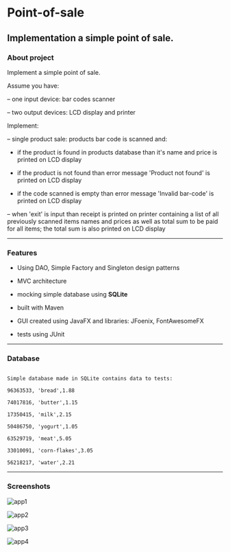 # Point-of-sale
## Implementation a simple point of sale.

### About project

Implement a simple point of sale.


Assume you have: 

– one input device: bar codes scanner 

– two output devices: LCD display and printer

Implement: 

– single product sale: products bar code is scanned and:

  * if the product is found in products database than it's name and price is printed on LCD display 

  * if the product is not found than error message 'Product not found' is printed on LCD display 

  * if the code scanned is empty than error message 'Invalid bar-code' is printed on LCD display 

– when 'exit' is input than receipt is printed on printer containing a list of all previously scanned items names and prices as well as total sum to be paid for all items; the total sum is also printed on LCD display




---

### Features

* Using DAO, Simple Factory and Singleton design patterns

* MVC architecture

* mocking simple database using **SQLite**

* built with Maven

* GUI created using JavaFX and libraries: JFoenix, FontAwesomeFX 

* tests using JUnit

---

### Database

```

Simple database made in SQLite contains data to tests:

96363533, 'bread',1.88

74017816, 'butter',1.15

17350415, 'milk',2.15
                                      
50486750, 'yogurt',1.05

63529719, 'meat',5.05

33010091, 'corn-flakes',3.05

56218217, 'water',2.21

```

---

### Screenshots

![app1](https://user-images.githubusercontent.com/34391192/39486382-364f6b42-4d7c-11e8-8b00-f9aadce8deb0.PNG)


![app2](https://user-images.githubusercontent.com/34391192/39486385-3901cfa6-4d7c-11e8-8a5b-d167b36b13ce.PNG)


![app3](https://user-images.githubusercontent.com/34391192/39486390-3b33cf0e-4d7c-11e8-8f45-e52011498688.PNG)


![app4](https://user-images.githubusercontent.com/34391192/39486394-3d03f854-4d7c-11e8-9a17-f6fa6cb3ab13.PNG)









